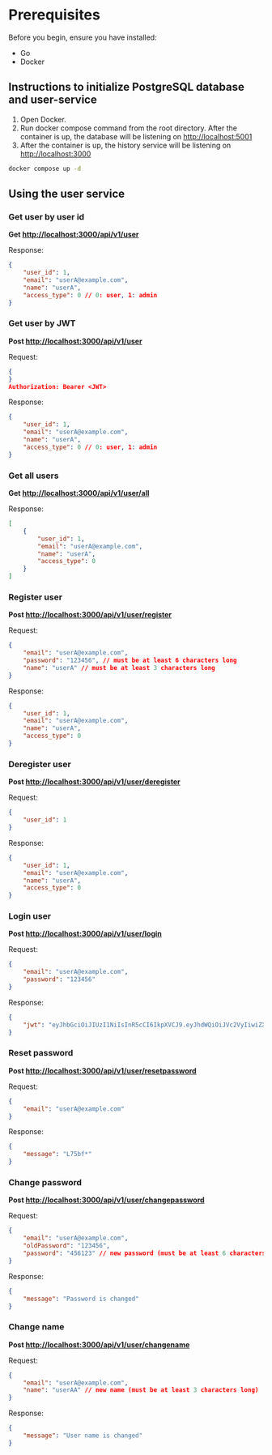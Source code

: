 # Prerequisites

Before you begin, ensure you have installed:

- Go
- Docker

## Instructions to initialize PostgreSQL database and user-service

1. Open Docker.
2. Run docker compose command from the root directory. After the container is up, the database will be listening on [http://localhost:5001](http://localhost:5001)
3. After the container is up, the history service will be listening on [http://localhost:3000](http://localhost:3000)

```bash
docker compose up -d
```

## Using the user service

### Get user by user id

**Get <http://localhost:3000/api/v1/user>**

Response:

```json
{
    "user_id": 1,
    "email": "userA@example.com",
    "name": "userA",
    "access_type": 0 // 0: user, 1: admin
}
```

### Get user by JWT

**Post <http://localhost:3000/api/v1/user>**

Request:

```json
{
}
Authorization: Bearer <JWT>
```

Response:

```json
{
    "user_id": 1,
    "email": "userA@example.com",
    "name": "userA",
    "access_type": 0 // 0: user, 1: admin
}
```

### Get all users

**Get <http://localhost:3000/api/v1/user/all>**

Response:

```json
[
    {
        "user_id": 1,
        "email": "userA@example.com",
        "name": "userA",
        "access_type": 0
    }
]
```

### Register user

**Post <http://localhost:3000/api/v1/user/register>**

Request:

```json
{
    "email": "userA@example.com",
    "password": "123456", // must be at least 6 characters long
    "name": "userA" // must be at least 3 characters long
}

```

Response:

```json
{
    "user_id": 1,
    "email": "userA@example.com",
    "name": "userA",
    "access_type": 0
}
```

### Deregister user

**Post <http://localhost:3000/api/v1/user/deregister>**

Request:

```json
{
    "user_id": 1
}

```

Response:

```json
{
    "user_id": 1,
    "email": "userA@example.com",
    "name": "userA",
    "access_type": 0
}
```

### Login user

**Post <http://localhost:3000/api/v1/user/login>**

Request:

```json
{
    "email": "userA@example.com",
    "password": "123456"
}

```

Response:

```json
{
    "jwt": "eyJhbGciOiJIUzI1NiIsInR5cCI6IkpXVCJ9.eyJhdWQiOiJVc2VyIiwiZXhwIjoxNjk4NDE1MzQxLCJpYXQiOjE2OTg0MTE3NDEsImlzcyI6IlBlZXJwcmVwIiwicm9sZXMiOiIwIiwic3ViIjoiMiJ9.GGOfG6sPDF4B5EvcozEfrLuxmQVUE8UlnpU5okkI-VI"
}
```

### Reset password

**Post <http://localhost:3000/api/v1/user/resetpassword>**

Request:

```json
{
    "email": "userA@example.com"
}

```

Response:

```json
{
    "message": "L75bf*"
}
```

### Change password

**Post <http://localhost:3000/api/v1/user/changepassword>**

Request:

```json
{
    "email": "userA@example.com",
    "oldPassword": "123456",
    "password": "456123" // new password (must be at least 6 characters long)
}

```

Response:

```json
{
    "message": "Password is changed"
}
```

### Change name

**Post <http://localhost:3000/api/v1/user/changename>**

Request:

```json
{
    "email": "userA@example.com",
    "name": "userAA" // new name (must be at least 3 characters long)
}

```

Response:

```json
{
    "message": "User name is changed"
}
```
